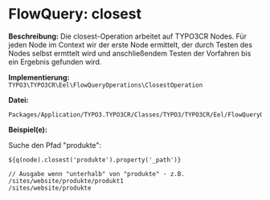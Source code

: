 # FlowQuery: closest

**Beschreibung:** Die closest-Operation arbeitet auf TYPO3CR Nodes. Für jeden Node im Context wir der erste Node ermittelt, der durch Testen des Nodes selbst ermttelt wird und anschließendem Testen der Vorfahren bis ein Ergebnis gefunden wird.

**Implementierung:** `TYPO3\TYPO3CR\Eel\FlowQueryOperations\ClosestOperation`

**Datei:**
```
Packages/Application/TYPO3.TYPO3CR/Classes/TYPO3/TYPO3CR/Eel/FlowQueryOperations/ClosestOperation.php
```

**Beispiel(e):**

Suche den Pfad "produkte":

```
${q(node).closest('produkte').property('_path')}

// Ausgabe wenn "unterhalb" von "produkte" - z.B. /sites/website/produkte/produkt1
/sites/website/produkte
```
